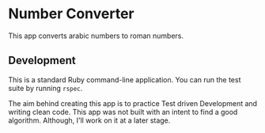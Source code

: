 # Number Converter

This app converts arabic numbers to roman numbers.

## Development

This is a standard Ruby command-line application.
You can run the test suite by running `rspec`.

The aim behind creating this app is to practice Test driven Development and writing clean code.
This app was not built with an intent to find a good algorithm. Although, I'll work on it at a
later stage.
